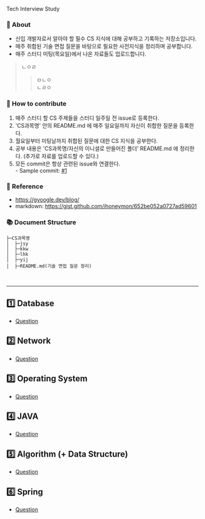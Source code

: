 Tech Interview Study

### :pushpin: About
- 신입 개발자로서 알아야 할 필수 CS 지식에 대해 공부하고 기록하는 저장소입니다.
- 매주 취합된 기술 면접 질문을 바탕으로 필요한 사전지식을 정리하며 공부합니다.
- 매주 스터디 미팅(목요일)에서 나온 자료들도 업로드합니다.

>ㄴㅇㄹ
>>ㅁㄴㅇ  
  ㄴㄹㅇ
  

### :page_facing_up: How to contribute
1. 매주 스터디 할 CS 주제들을 스터디 일주일 전 issue로 등록한다.
2. 'CS과목명' 안의 README.md 에 매주 일요일까지 자신이 취합한 질문을 등록한다.
3. 월요일부터 미팅날까지 취합된 질문에 대한 CS 지식을 공부한다.
4. 공부 내용은 'CS과목명/자신의 이니셜로 만들어진 폴더' README.md 에 정리한다. (추가로 자료를 업로드할 수 있다.)
5. 모든 commit은 항상 관련된 issue와 연결한다.
  <br>- Sample commit: [#1](/../../issues/1)

### :page_facing_up: Reference
- https://gyoogle.dev/blog/
- markdown: https://gist.github.com/ihoneymon/652be052a0727ad59601

### :books:	Document Structure
```
├─CS과목명
│  ├─jsy
│  ├─kkw
│  ├─lhk
│  ├─yij
│  ├─README.md(기술 면접 질문 정리)
```
<br>
<hr/>

## :one: Database
  - [Question](./database/README.md)

## :two: Network
  - [Question](./network/README.md)

## :three: Operating System
  - [Question](./operatingSystem/README.md)

## :four: JAVA
  - [Question](./java/README.md)

## :five: Algorithm (+ Data Structure)
  - [Question](./algorithm/README.md)

## :six: Spring
  - [Question](./spring/README.md)
